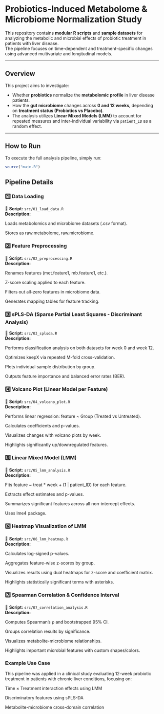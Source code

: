 # Probiotics-Induced Metabolome & Microbiome Normalization Study

This repository contains **modular R scripts** and **sample datasets** for analyzing the metabolic and microbial effects of probiotic treatment in patients with liver disease.  
The pipeline focuses on time-dependent and treatment-specific changes using advanced multivariate and longitudinal models.

---

## Overview

This project aims to investigate:

- Whether **probiotics** normalize the **metabolomic profile** in liver disease patients.
- How the **gut microbiome** changes across **0 and 12 weeks**, depending on **treatment status (Probiotics vs Placebo)**.
- The analysis utilizes **Linear Mixed Models (LMM)** to account for repeated measures and inter-individual variability via `patient_ID` as a random effect.

---

## How to Run

To execute the full analysis pipeline, simply run:

```r
source("main.R")
```

## Pipeline Details
### 1️⃣ Data Loading
📂 **Script:** ```src/01_load_data.R``` <br>
**Description:**

Loads metabolomics and microbiome datasets (.csv format).

Stores as raw.metabolome, raw.microbiome.

### 2️⃣ Feature Preprocessing
📂 **Script:** ```src/02_preprocessing.R``` <br>
**Description:**

Renames features (met.feature1, mb.feature1, etc.).

Z-score scaling applied to each feature.

Filters out all-zero features in microbiome data.

Generates mapping tables for feature tracking.

### 3️⃣ sPLS-DA (Sparse Partial Least Squares - Discriminant Analysis)
📂 **Script:** ```src/03_splsda.R``` <br>
**Description:**

Performs classification analysis on both datasets for week 0 and week 12.

Optimizes keepX via repeated M-fold cross-validation.

Plots individual sample distribution by group.

Outputs feature importance and balanced error rates (BER).

### 4️⃣ Volcano Plot (Linear Model per Feature)
📂 **Script:** ```src/04_volcano_plot.R``` <br>
**Description:**

Performs linear regression: feature ~ Group (Treated vs Untreated).

Calculates coefficients and p-values.

Visualizes changes with volcano plots by week.

Highlights significantly up/downregulated features.

### 5️⃣ Linear Mixed Model (LMM)
📂 **Script:** ```src/05_lmm_analysis.R``` <br>
**Description:**

Fits feature ~ treat * week + (1 | patient_ID) for each feature.

Extracts effect estimates and p-values.

Summarizes significant features across all non-intercept effects.

Uses lme4 package.

### 6️⃣ Heatmap Visualization of LMM
📂 **Script:** ```src/06_lmm_heatmap.R``` <br>
**Description:**

Calculates log-signed p-values.

Aggregates feature-wise z-scores by group.

Visualizes results using dual heatmaps for z-score and coefficient matrix.

Highlights statistically significant terms with asterisks.

### 7️⃣ Spearman Correlation & Confidence Interval
📂 **Script:** ```src/07_correlation_analysis.R``` <br>
**Description:**

Computes Spearman’s ρ and bootstrapped 95% CI.

Groups correlation results by significance.

Visualizes metabolite-microbiome relationships.

Highlights important microbial features with custom shapes/colors.

### Example Use Case
This pipeline was applied in a clinical study evaluating 12-week probiotic treatment in patients with chronic liver conditions, focusing on:

Time × Treatment interaction effects using LMM

Discriminatory features using sPLS-DA

Metabolite-microbiome cross-domain correlation
